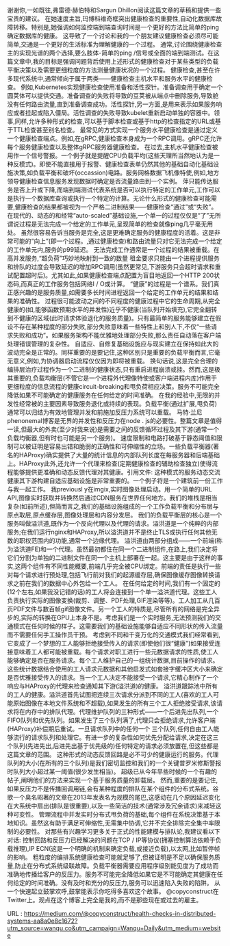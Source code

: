 谢谢你,一如既往,弗雷德·赫伯特和Sargun Dhillon阅读这篇文章的草稿和提供一些宝贵的建议。 
 在她速度主旨,玛博科维奇框突出健康检查的重要性,自动化数据库故障转移。特别是,她强调如何监控端到端查询时间是一个更好的方法比简单的ping确定数据库的健康。 
 这导致了一个讨论和我的一个朋友建议健康检查必须尽可能简单,交通是一个更好的生活标准为理解健康的一个过程。 
 通常,讨论围绕健康检查主的实现光谱的两个选择,要么肢体-简单的ping /信号或全面的端到端测试。在这篇文章中,我的目标是强调问题背后使用上述形式的健康检查对于某些类型的负载平衡决策以及需要更细粒度的方法测量健康状况的一个过程。 
 健康检查,甚至在许多现代系统中,通常倾向于属于两类——健康检查主机水平和服务水平的健康检查。 
 例如,Kubernetes实现健康检查使用准备和活性探针。准备调查用于确定一个圆荚体可以提供交通。准备调查的失败将导致的豆荚被从端点中删除服务,导致舱没有任何路由流量,直到准备调查成功。活性探针,另一方面,是用来表示如果服务响应或者挂起或陷入僵局。活性调查的失败导致kubelet重新启动单独的容器中。领事,同样,允许多种形式的检查,可以基于脚本检查或基于http的检查指定的URL或基于TTL检查甚至别名检查。 
 最常见的方式实现一个服务水平健康检查是通过定义一个健康检查端点。例如,在gRPC,健康检查本身成为一个RPC调用。gRPC还允许每个服务健康检查以及整体gRPC服务器健康检查。 
 在过去,主机水平健康检查被用作一个信号警报。一个例子就是提醒CPU负载平均(这些天理所当然地认为是一种反模式)。即使不能直接用于报警、健康检查表单仍然其他的基础自动化基础设施决策,如负载平衡和破坏(occassion)电路。服务网格数据飞机像特使,例如,地方领导健康检查信息服务发现数据时确定是否流量路由到一个实例。 
 萍只能传达服务是否上升或下降,而端到端测试代表系统是否可以执行特定的工作单元,工作可以是执行一个数据库查询或执行一个特定的计算。无论什么形式的健康检查可能需要,健康检查的结果都被视为一个严格二进制结果——健康检查“通过”或“失败”。 
 在现代的、动态的和经常“auto-scaled”基础设施,一个单一的过程仅仅是“了”无所谓说过程是无法完成一个给定的工作单元,呈现简单的检查就像ping几乎毫无用处。 
 虽然很容易告诉当服务是完全,这是更难确定服务的健康程度的活着。这是非常可能的“向上”(即一个过程。,通过健康检查)和路由流量只对它无法完成一个给定的工作单元内,服务的p99延迟。 
 无法完成工作通常是一个过程的结果被重载。在高并发服务,“超负荷”巧妙地映射到一致的数量 
 租金要求只能由一个进程提供服务和排队的过度会导致延迟的增加RPC调用(虽然更常见,下游服务只会超时请求和重试配置超时后)。尤其如此,如果健康检查端点配置为盲目地返回一个HTTP 200状态码,而真正的工作服务包括网络I / O或计算。 
 “健康”的过程是一个谱系。我们真正感兴趣的是服务质量,如需要多长时间进程返回一个给定的工作单元的结果和结果的准确性。 
 过程很可能波动之间的不同程度的健康过程中它的生命周期,从完全健康的(如,能够函数预期水平的并发性)近乎不健康(当队列开始填充),它完全翻转到不健康的区域(此时请求体验退化的服务质量)。只有最简单的服务能够建立在假设不存在某种程度的部分失败,部分失败意味着一些特性上和别人下,不仅“一些请求失败和成功”。如果服务架构不能优雅地处理部分失败,那么责任自动落在客户端处理错误管理的复杂性。 
 自适应、自修复基础设施应与现实建立在保持如此大的波动完全是正常的。同样重要的是要记住,这种区别只是重要的负载平衡而言,它毫无意义,例如,为协调器启动流程仅仅因为即将被重载。 
 换句话说,这是完全合理的编排层治疗过程作为一个二进制的健康状态,只有重启进程崩溃或挂。然而,这是极其重要的,负载均衡层(不管它是一个进程外代理像特使或客户端进程内库)作用于更细粒度的信息流程的健康circuit-breaking和甩负荷相应决策。服务不可能完全降低如果不可能确定的健康服务在任何给定的时间准确。 
 在我的经验中,无限的并发性经常被的主要因素导致服务退化或持续的表现。负载平衡(通过扩展,甩负荷)通常可以归结为有效地管理并发和前施加反压力系统可以重载。 
 马特·兰尼phenonemal博客是无界的并发性和反压力在node . js的必要性。整篇文章是值得一读,但最大的外卖(至少对我来说)是需要之间的反馈循环过程及其下游(通常一个负载均衡器,但有时也可能是另一个服务)。 
 速度限制和电路打破基于静态阈值和限制可以被证明是容易出错和脆弱的正确性和可伸缩性的立场。一些负载平衡器(著名的HAProxy)确实提供了大量的统计信息的内部队列长度在每服务器和后端基础上。HAProxy此外,还允许一个代理来检查(定期健康检查的辅助检查独立)使得流程能够提供更准确和动态反馈代理对其健康。引用文件: 
 这种模式的服务动态交流健康其下游构建自适应基础设施是非常重要的。一个例子将是一个建筑前一份工作与我一起工作。 
 我previousl 
 y在imgix,实时图像处理启动。用一个简单的URL API,图像实时获取并转换然后通过CDN服务在世界任何地方。我们的堆栈是相当复杂(如前所述),但简而言之,我们的基础设施组成的一个工作负载平衡和分布层与原点取层,原点缓存层,图像处理层和内容分发层。 
 我们的负载平衡层的核心是一个服务叫做溢洪道,既作为一个反向代理以及代理的请求。溢洪道是一个纯粹的内部服务;在我们运行nginx和HAProxy,所以溢洪道并不是终止TLS或执行任何其他无数的职权范围内的功能,通常一个边缘代理。 
 溢洪道由两部分组成——一个前端(称为溢洪道FE)和一个代理。虽然最初都住在同一个二进制组件,在路上,我们决定将它们分割为单独的二进制文件在同一个主机上部署在一起。这主要是由于这样的事实,这两个组件有不同性能概要,前端几乎完全被CPU绑定。前端的责任是执行一些对每个请求进行预处理,包括飞行前对我们的起源缓存层,确保图像缓存图像转换请求之前在我们的数据中心外包给一个工人。 
 在任何给定的时间,我们有一个固定的(12个左右,如果我没记错的话)的工人将会连接到一个单一溢洪道代理。这些工人负责执行实际的图像变换(裁剪、调整、PDF处理,GIF渲染等等)。工人加工从几百页PDF文件与数百帧gif图像文件。另一个工人的特质是,尽管所有的网络是完全异步的,实际的转换在GPU上本身不是。考虑我们是一个实时服务,无法预测我们的交通模式在任何时候的样子。这需要我们的基础设施能够自适应不同形状的传入流量而不需要任何手工操作员干预。 
 考虑到不同和千变万化的交通模式我们经常看到,它变成了一个梦想的工人能够拒绝接受传入的请求(即使他们很“健康”)如果接受连接意味着工人都可能被重载。每个请求对职工进行一些元数据请求的性质,使工人能够确定是否在服务请求。每个工人维护自己的一组统计数据,目前操作的请求。这些统计数据结合使用的工人请求元数据和其他启发式如套接字缓冲区大小来确定是否优雅接受传入的请求。当一个工人决定不能接受一个请求,它精心制作了一个响应与HAProxy的代理来检查通知其下游(溢洪道)的健康。 
 溢洪道跟踪池中所有的工人的健康。溢洪道首先试图把连续三次请求分派到不同的工人(喜欢的工人可能原始图像在本地文件系统和不超载),如果发生的所有三个工人拒绝接受请求,该请求将在内存中的排队代理。代理维护队列的三种形式——一个后进先出队列,一个FIFO队列和优先队列。如果发生了三个队列满了,代理只会拒绝请求,允许客户端(HAProxy)补偿期后重试。一旦请求队列中的任何一个 
 三个队列,任何自由工人能够流行的请求队列和处理它。有进一步的复杂性如何优先分配给请求,决定在这三个队列(先进先出,后进先出基于优先级的)任何特定的请求必须放置在,但这些都是这篇文章的范围。 
 这种形式的动态反馈回路是必不可少的健康运行的服务。代理队列的大小(在所有的三个队列)是我们密切监控和我们的一个关键普罗米修斯警报时队列大小超过某一阈值(很少发生相当)。 
 超级已从今年早些时候的一个有趣的帖子,阐明他们的方法来实现一个基于服务质量的卸载层。 
 然而,重要的是要记住,如果反压力不是传播回调用链,会有某种程度的排队在某个组件的分布式系统。谷歌一个臭名昭著的文章在2013年发表名为规模的尾巴,这感动在几个原因延迟变化在大系统中扇出(排队是很重要),以及一些简洁的技术(通常涉及冗余请求)来减轻这种可变性。 
 管理流程中并发实时分布式甩负荷的基础,每个组件在系统决策基于本地知识。虽然这有助于满足可伸缩性,无需集中协调,它并不完全排除完全集中率限制的必要性。 
 对那些有兴趣学习更多关于正式的性能建模与排队论,我建议看以下对话: 
 控制回路和反压力已经解决的问题在TCP / IP等协议(拥塞控制算法依赖于负载推理),IP ECN(这是一个明确的机制来确定负载,或接近负载),以太网,比如暂停帧的影响。 
 粗粒度的编排系统健康检查可能就足够了,但被证明是不足以确保服务质量,防止在分布式系统级联故障。负载平衡器需要应用程序级别能见度为了成功而准确地传播给客户的反压力。服务不可能完全降低如果它是不可能确定其健康在任何给定的时间准确。没有及时和充分的反压力,服务可以迅速陷入失败的陷阱。 
 从一个快速起立鼓掌欢呼,鼓掌能表示你吃得多喜欢这个故事。 
 @copyconstruct在Twitter上。观点在这个博客上完全是我的,而不是那些现在或过去的雇主。 
  
   
  URL : https://medium.com/@copyconstruct/health-checks-in-distributed-systems-aa8a0e8c1672?utm_source=wanqu.co&utm_campaign=Wanqu+Daily&utm_medium=website